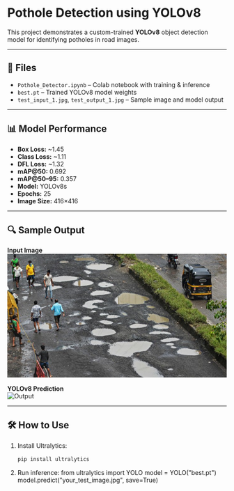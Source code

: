# Pothole Detection using YOLOv8

This project demonstrates a custom-trained **YOLOv8** object detection model for identifying potholes in road images.

---

## 📁 Files

- `Pothole_Detector.ipynb` – Colab notebook with training & inference
- `best.pt` – Trained YOLOv8 model weights
- `test_input_1.jpg`, `test_output_1.jpg` – Sample image and model output

---

## 📊 Model Performance

- **Box Loss:** ~1.45  
- **Class Loss:** ~1.11  
- **DFL Loss:** ~1.32  
- **mAP@50:** 0.692  
- **mAP@50–95:** 0.357  
- **Model:** YOLOv8s  
- **Epochs:** 25  
- **Image Size:** 416×416

---

## 🔍 Sample Output

**Input Image**  
![Input](test_input_1.jpg)

**YOLOv8 Prediction**  
![Output](test_output_1.jpg)

---

## 🛠️ How to Use

1. Install Ultralytics:
   ```bash
   pip install ultralytics
2. Run inference:
   from ultralytics import YOLO
   model = YOLO("best.pt")
   model.predict("your_test_image.jpg", save=True)
